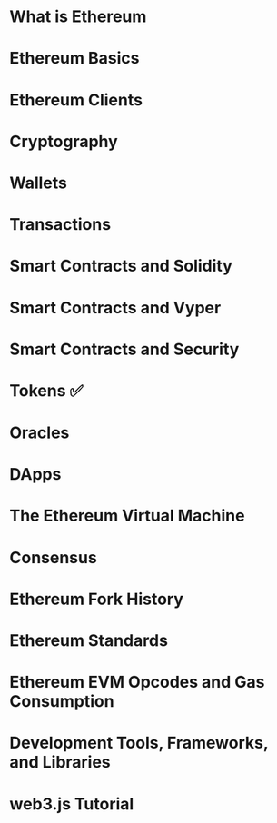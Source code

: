 # What is Ethereum
# Ethereum Basics
# Ethereum Clients 
# Cryptography
# Wallets
# Transactions
# Smart Contracts and Solidity
# Smart Contracts and Vyper
# Smart Contracts and Security
# Tokens ✅
# Oracles
# DApps
# The Ethereum Virtual Machine
# Consensus
# Ethereum Fork History
# Ethereum Standards
# Ethereum EVM Opcodes and Gas Consumption
# Development Tools, Frameworks, and Libraries
# web3.js Tutorial
